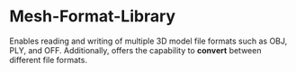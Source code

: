 # Mesh-Format-Library
Enables reading and writing of multiple 3D model file formats such as OBJ, PLY, and OFF.
Additionally, offers the capability to **convert** between different file formats.
